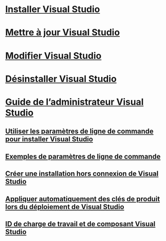 # [Installer Visual Studio](install-visual-studio.md)
# [Mettre à jour Visual Studio](update-visual-studio.md)
# [Modifier Visual Studio](modify-visual-studio.md)
# [Désinstaller Visual Studio](uninstall-visual-studio.md)
# [Guide de l’administrateur Visual Studio](visual-studio-administrator-guide.md)
## [Utiliser les paramètres de ligne de commande pour installer Visual Studio](use-command-line-parameters-to-install-visual-studio.md)
## [Exemples de paramètres de ligne de commande](command-line-parameter-examples.md)
## [Créer une installation hors connexion de Visual Studio](create-an-offline-installation-of-visual-studio.md)
## [Appliquer automatiquement des clés de produit lors du déploiement de Visual Studio](automatically-apply-product-keys-when-deploying-visual-studio.md)
## [ID de charge de travail et de composant Visual Studio](workload-and-component-ids.md)
